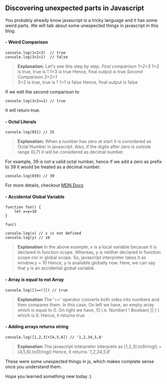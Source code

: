 ## Discovering unexpected parts in Javascript

You probably already know javascript is a tricky language and it has some weird parts. We will talk about some unexpected things in javascript in this blog.

#### - Weird Comparison

    console.log(1<2<3)  // true
    console.log(3>2>1)  // false

> **Explanation:** 
> Let's see this step by step.
> *First comparison 1<2<3*
> 1<2 is true, true is 1
> 1<3 is true
> Hence, final output is true
> *Second Comparison 3>2>1*  
> 3>2 is true, true is 1
> 1>1 is false
> Hence, final output is false

If we edit the second comparison to

    console.log(3>2>=1) // true

It will return true.

#### - Octal Literals

    console.log(031) // 25

> **Explanation:** 
> When a number has zero at start it is considered as Octal Number in javascript.
> Also, if the digits after zero is outside range (0,7) it will be considered as decimal number.

For example, 39 is not a valid octal number, hence if we add a zero as prefix to 39 it would be treated as a decimal number.

    console.log(039) // 39

For more details, checkout [MDN Docs](https://developer.mozilla.org/en-US/docs/Web/JavaScript/Guide/Numbers_and_dates)

#### - Accidental Global Variable

    function fun() {
        let x=y=10
    }

    fun()

    console.log(x) // x is not defined
    console.log(y) // 10

> **Explanation**
> In the above example, x is a local variable because it is declared in function scope.
> Whereas, y is neither declared in function scope nor in global scope. So, javascript interpreter takes it as 
> window.y = 10
> Hence, y is available globally now.
> Here, we can say that y is an accidental global variable.

#### - Array is equal to not Array

    console.log([]==![]) // true

> **Explanation**
> The '==' operator converts both sides into numbers and then compares them. In this case,
> On left we have, an empty array which is equal to 0.
> On right we have, ![] i.e. Number( ! Boolean( [] ) ) which is 0.
> Hence, it returns true

#### - Adding arrays returns string

    console.log([1,2,3]+[4,5,6]) // '1,2,34,5,6'

> **Explanation**
> The javascript interpreter interprets as
> [1,2,3].toString() + [4,5,6].toString()
> Hence, it returns *'1,2,34,5,6'*

These were some unexpected things in js, which makes complete sense once you understand them.

Hope you learned something new today :)